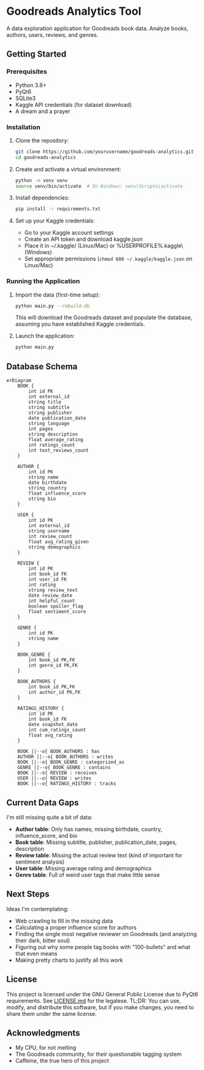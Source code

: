 # Goodreads Analytics Tool

A data exploration application for Goodreads book data. Analyze books, authors, users, reviews, and genres.

## Getting Started

### Prerequisites

- Python 3.8+
- PyQt6
- SQLite3
- Kaggle API credentials (for dataset download)
- A dream and a prayer

### Installation

1. Clone the repository:
   ```bash
   git clone https://github.com/yourusername/goodreads-analytics.git
   cd goodreads-analytics
   ```

2. Create and activate a virtual environment:
   ```bash
   python -m venv venv
   source venv/bin/activate  # On Windows: venv\Scripts\activate
   ```

3. Install dependencies:
   ```bash
   pip install -r requirements.txt
   ```

4. Set up your Kaggle credentials:
   - Go to your Kaggle account settings
   - Create an API token and download kaggle.json
   - Place it in ~/.kaggle/ (Linux/Mac) or %USERPROFILE%\.kaggle\ (Windows)
   - Set appropriate permissions (`chmod 600 ~/.kaggle/kaggle.json` on Linux/Mac)

### Running the Application

1. Import the data (first-time setup):
   ```bash
   python main.py --rebuild-db
   ```
   This will download the Goodreads dataset and populate the database, assuming you have established Kaggle credentials.

2. Launch the application:
   ```bash
   python main.py
   ```

## Database Schema

```mermaid
erDiagram
    BOOK {
        int id PK
        int external_id
        string title
        string subtitle
        string publisher
        date publication_date
        string language
        int pages
        string description
        float average_rating
        int ratings_count
        int text_reviews_count
    }
    
    AUTHOR {
        int id PK
        string name
        date birthdate
        string country
        float influence_score
        string bio
    }
    
    USER {
        int id PK
        int external_id
        string username
        int review_count
        float avg_rating_given
        string demographics
    }
    
    REVIEW {
        int id PK
        int book_id FK
        int user_id FK
        int rating
        string review_text
        date review_date
        int helpful_count
        boolean spoiler_flag
        float sentiment_score
    }
    
    GENRE {
        int id PK
        string name
    }
    
    BOOK_GENRE {
        int book_id PK,FK
        int genre_id PK,FK
    }
    
    BOOK_AUTHORS {
        int book_id PK,FK
        int author_id PK,FK
    }
    
    RATINGS_HISTORY {
        int id PK
        int book_id FK
        date snapshot_date
        int cum_ratings_count
        float avg_rating
    }
    
    BOOK ||--o{ BOOK_AUTHORS : has
    AUTHOR ||--o{ BOOK_AUTHORS : writes
    BOOK ||--o{ BOOK_GENRE : categorized_as
    GENRE ||--o{ BOOK_GENRE : contains
    BOOK ||--o{ REVIEW : receives
    USER ||--o{ REVIEW : writes
    BOOK ||--o{ RATINGS_HISTORY : tracks
```

## Current Data Gaps

I'm still missing quite a bit of data:

- **Author table**: Only has names, missing birthdate, country, influence_score, and bio
- **Book table**: Missing subtitle, publisher, publication_date, pages, description
- **Review table**: Missing the actual review text (kind of important for sentiment analysis)
- **User table**: Missing average rating and demographics
- **Genre table**: Full of weird user tags that make little sense

## Next Steps

Ideas I'm contemplating:

- Web crawling to fill in the missing data
- Calculating a proper influence score for authors
- Finding the single most negative reviewer on Goodreads (and analyzing their dark, bitter soul)
- Figuring out why some people tag books with "100-bullets" and what that even means
- Making pretty charts to justify all this work

## License

This project is licensed under the GNU General Public License due to PyQt6 requirements. See [LICENSE.md](LICENSE.md) for the legalese. TL;DR: You can use, modify, and distribute this software, but if you make changes, you need to share them under the same license.

## Acknowledgments

- My CPU, for not melting
- The Goodreads community, for their questionable tagging system
- Caffeine, the true hero of this project